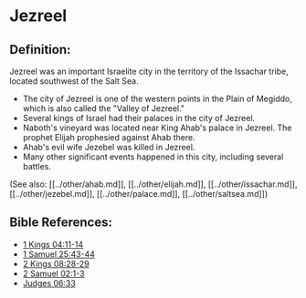 # Jezreel #

## Definition: ##

Jezreel was an important Israelite city in the territory of the Issachar tribe, located southwest of the Salt Sea.

* The city of Jezreel is one of the western points in the Plain of Megiddo, which is also called the "Valley of Jezreel."
* Several kings of Israel had their palaces in the city of Jezreel.
* Naboth's vineyard was located near King Ahab's palace in Jezreel. The prophet Elijah prophesied against Ahab there.
* Ahab's evil wife Jezebel was killed in Jezreel.
* Many other significant events happened in this city, including several battles.

(See also: [[../other/ahab.md]], [[../other/elijah.md]], [[../other/issachar.md]], [[../other/jezebel.md]], [[../other/palace.md]], [[../other/saltsea.md]])

## Bible References: ##

* [1 Kings 04:11-14](en/tn/1ki/help/04/11)
* [1 Samuel 25:43-44](en/tn/1sa/help/25/43)
* [2 Kings 08:28-29](en/tn/2ki/help/08/28)
* [2 Samuel 02:1-3](en/tn/2sa/help/02/01)
* [Judges 06:33](en/tn/jdg/help/06/33)